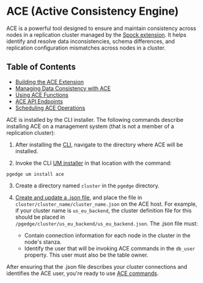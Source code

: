 
# ACE (Active Consistency Engine)

ACE is a powerful tool designed to ensure and maintain consistency across nodes in a replication cluster managed by the [Spock extension](https://github.com/pgEdge/spock). It helps identify and resolve data inconsistencies, schema differences, and replication configuration mismatches across nodes in a cluster.

## Table of Contents
- [Building the ACE Extension](README.md#building-the-ace-extension)
- [Managing Data Consistency with ACE](docs/ace_overview.md)
- [Using ACE Functions](docs/ace_functions.md)
- [ACE API Endpoints](docs/ace_api.md)
- [Scheduling ACE Operations](docs/ace_schedule.md)

ACE is installed by the CLI installer. The following commands describe installing ACE on a management system (that is not a member of a replication cluster):

1. After installing the [CLI](https://github.com/pgEdge/cli), navigate to the directory where ACE will be installed.

2. Invoke the CLI [UM installer](https://github.com/pgEdge/cli/blob/REL25_01/docs/functions/um-install.md) in that location with the command: 

`pgedge um install ace`

3. Create a directory named `cluster` in the `pgedge` directory. 

4. [Create and update a .json file](https://github.com/pgEdge/cli/blob/REL25_01/docs/functions/cluster-json-template.md), and place the file in `cluster/cluster_name/cluster_name.json` on the ACE host.  For example, if your cluster name is `us_eu_backend`, the cluster definition file for this should be placed in `/pgedge/cluster/us_eu_backend/us_eu_backend.json`.  The .json file must: 

    * Contain connection information for each node in the cluster in the node's stanza.
    * Identify the user that will be invoking ACE commands in the `db_user` property.  This user must also be the table owner.
    
After ensuring that the .json file describes your cluster connections and identifies the ACE user, you're ready to use [ACE commands](docs/ace_functions.md).
